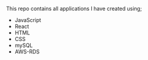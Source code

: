 This repo contains all applications I have created using;
- JavaScript
- React
- HTML
- CSS
- mySQL
- AWS-RDS